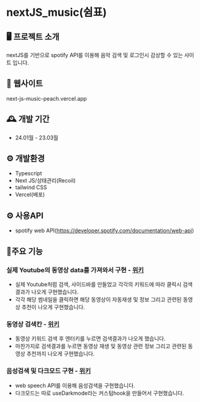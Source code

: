 # nextJS_music(쉼표)

## 🖥️ 프로젝트 소개
nextJS를 기반으로 spotify API를 이용해 음악 검색 및 로그인시 감상할 수 있는 사이트 입니다. 

## 🧭 웹사이트
next-js-music-peach.vercel.app

## 🕰️ 개발 기간
- 24.01월 - 23.03월

## ⚙️ 개발환경
- Typescript
- Next JS/상태관리(Recoil)
- tailwind CSS
- Vercel(배포)

## ⚙️ 사용API
- spotify web API(https://developer.spotify.com/documentation/web-api)

## 📌주요 기능
### 실제 Youtube의 동영상 data를 가져와서 구현 - <a href="https://github.com/mandarinfactory/react_videoTube/wiki/%EC%A3%BC%EC%9A%94%EA%B8%B0%EB%8A%A5(%EB%8F%99%EC%98%81%EC%83%81data%EA%B5%AC%ED%98%84)">위키</a>
- 실제 Youtube처럼 검색, 사이드바를 만들었고 각각의 키워드에 따라 클릭시 검색결과가 나오게 구현했습니다.
- 각각 해당 썸네일을 클릭하면 해당 동영상이 자동재생 및 정보 그리고 관련된 동영상 추천이 나오게 구현했습니다.

### 동영상 검색칸 - <a href="https://github.com/mandarinfactory/react_videoTube/wiki/%EC%A3%BC%EC%9A%94%EA%B8%B0%EB%8A%A5(%EB%8F%99%EC%98%81%EC%83%81-%EA%B2%80%EC%83%89)">위키</a>
- 동영상 키워드 검색 후 엔터키를 누르면 검색결과가 나오게 했습니다.
- 마찬가지로 검색결과를 누르면 동영상 재생 및 동영상 관련 정보 그리고 관련된 동영상 추천까지 나오게 구현했습니다.

### 음성검색 및 다크모드 구현 - <a href="https://github.com/mandarinfactory/react_videoTube/wiki/%EC%A3%BC%EC%9A%94%EA%B8%B0%EB%8A%A5(%EC%9D%8C%EC%84%B1%EA%B2%80%EC%83%89,-%EB%8B%A4%ED%81%AC%EB%AA%A8%EB%93%9C)">위키</a>
- web speech API를 이용해 음성검색을 구현했습니다.
- 다크모드는 따로 useDarkmode라는 커스텀hook을 만들어서 구현했습니다.
